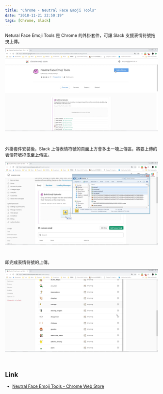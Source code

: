 ```yaml
---
title: "Chrome - Neutral Face Emoji Tools"
date: "2018-11-21 22:50:19"
tags: [Chrome, Slack]
---
```



Netural Face Emoji Tools 是 Chrome 的外掛套件，可讓 Slack 支援表情符號拖曳上傳。

<!-- More -->

![1.png](1.png)

<br/>


外掛套件安裝後，Slack 上傳表情符號的頁面上方會多出一塊上傳區，將要上傳的表情符號拖曳至上傳區。  

![2.png](2.png)

<br/>


即完成表情符號的上傳。  

![3.png](3.png)

<br/>


Link
----
* [Neutral Face Emoji Tools - Chrome Web Store](https://chrome.google.com/webstore/detail/neutral-face-emoji-tools/anchoacphlfbdomdlomnbbfhcmcdmjej?hl=en-US)
